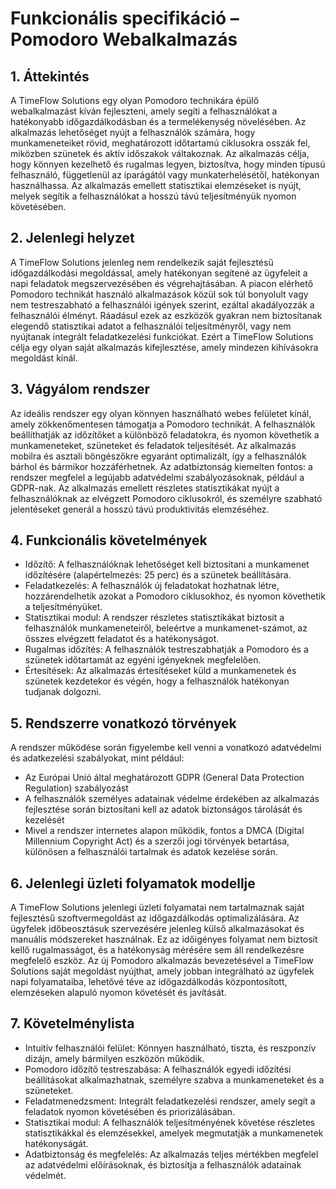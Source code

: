 # Funkcionális specifikáció – Pomodoro Webalkalmazás

## 1. Áttekintés

A TimeFlow Solutions egy olyan Pomodoro technikára épülő webalkalmazást kíván fejleszteni, amely segíti a felhasználókat a hatékonyabb időgazdálkodásban és a termelékenység növelésében. Az alkalmazás lehetőséget nyújt a felhasználók számára, hogy munkameneteiket rövid, meghatározott időtartamú ciklusokra osszák fel, miközben szünetek és aktív időszakok váltakoznak. Az alkalmazás célja, hogy könnyen kezelhető és rugalmas legyen, biztosítva, hogy minden típusú felhasználó, függetlenül az iparágától vagy munkaterhelésétől, hatékonyan használhassa. Az alkalmazás emellett statisztikai elemzéseket is nyújt, melyek segítik a felhasználókat a hosszú távú teljesítményük nyomon követésében.

## 2. Jelenlegi helyzet

A TimeFlow Solutions jelenleg nem rendelkezik saját fejlesztésű időgazdálkodási megoldással, amely hatékonyan segítené az ügyfeleit a napi feladatok megszervezésében és végrehajtásában. A piacon elérhető Pomodoro technikát használó alkalmazások közül sok túl bonyolult vagy nem testreszabható a felhasználói igények szerint, ezáltal akadályozzák a felhasználói élményt. Ráadásul ezek az eszközök gyakran nem biztosítanak elegendő statisztikai adatot a felhasználói teljesítményről, vagy nem nyújtanak integrált feladatkezelési funkciókat. Ezért a TimeFlow Solutions célja egy olyan saját alkalmazás kifejlesztése, amely mindezen kihívásokra megoldást kínál.

## 3. Vágyálom rendszer

Az ideális rendszer egy olyan könnyen használható webes felületet kínál, amely zökkenőmentesen támogatja a Pomodoro technikát. A felhasználók beállíthatják az időzítőket a különböző feladatokra, és nyomon követhetik a munkameneteket, szüneteket és feladatok teljesítését. Az alkalmazás mobilra és asztali böngészőkre egyaránt optimalizált, így a felhasználók bárhol és bármikor hozzáférhetnek. Az adatbiztonság kiemelten fontos: a rendszer megfelel a legújabb adatvédelmi szabályozásoknak, például a GDPR-nak. Az alkalmazás emellett részletes statisztikákat nyújt a felhasználóknak az elvégzett Pomodoro ciklusokról, és személyre szabható jelentéseket generál a hosszú távú produktivitás elemzéséhez.

## 4. Funkcionális követelmények

- Időzítő: A felhasználóknak lehetőséget kell biztosítani a munkamenet időzítésére (alapértelmezés: 25 perc) és a szünetek beállítására.
- Feladatkezelés: A felhasználók új feladatokat hozhatnak létre, hozzárendelhetik azokat a Pomodoro ciklusokhoz, és nyomon követhetik a teljesítményüket.
- Statisztikai modul: A rendszer részletes statisztikákat biztosít a felhasználók munkameneteiről, beleértve a munkamenet-számot, az összes elvégzett feladatot és a hatékonyságot.
- Rugalmas időzítés: A felhasználók testreszabhatják a Pomodoro és a szünetek időtartamát az egyéni igényeknek megfelelően.
- Értesítések: Az alkalmazás értesítéseket küld a munkamenetek és szünetek kezdetekor és végén, hogy a felhasználók hatékonyan tudjanak dolgozni.

## 5. Rendszerre vonatkozó törvények

A rendszer működése során figyelembe kell venni a vonatkozó adatvédelmi és adatkezelési szabályokat, mint például:
- Az Európai Unió által meghatározott GDPR (General Data Protection Regulation) szabályozást
- A felhasználók személyes adatainak védelme érdekében az alkalmazás fejlesztése során biztosítani kell az adatok biztonságos tárolását és kezelését
- Mivel a rendszer internetes alapon működik, fontos a DMCA (Digital Millennium Copyright Act) és a szerzői jogi törvények betartása, különösen a felhasználói tartalmak és adatok kezelése során.

## 6. Jelenlegi üzleti folyamatok modellje

A TimeFlow Solutions jelenlegi üzleti folyamatai nem tartalmaznak saját fejlesztésű szoftvermegoldást az időgazdálkodás optimalizálására. Az ügyfelek időbeosztásuk szervezésére jelenleg külső alkalmazásokat és manuális módszereket használnak. Ez az időigényes folyamat nem biztosít kellő rugalmasságot, és a hatékonyság mérésére sem áll rendelkezésre megfelelő eszköz. Az új Pomodoro alkalmazás bevezetésével a TimeFlow Solutions saját megoldást nyújthat, amely jobban integrálható az ügyfelek napi folyamataiba, lehetővé téve az időgazdálkodás központosított, elemzéseken alapuló nyomon követését és javítását.

## 7. Követelménylista

- Intuitív felhasználói felület: Könnyen használható, tiszta, és reszponzív dizájn, amely bármilyen eszközön működik.
- Pomodoro időzítő testreszabása: A felhasználók egyedi időzítési beállításokat alkalmazhatnak, személyre szabva a munkameneteket és a szüneteket.
- Feladatmenedzsment: Integrált feladatkezelési rendszer, amely segít a feladatok nyomon követésében és priorizálásában.
- Statisztikai modul: A felhasználók teljesítményének követése részletes statisztikákkal és elemzésekkel, amelyek megmutatják a munkamenetek hatékonyságát.
- Adatbiztonság és megfelelés: Az alkalmazás teljes mértékben megfelel az adatvédelmi előírásoknak, és biztosítja a felhasználók adatainak védelmét.